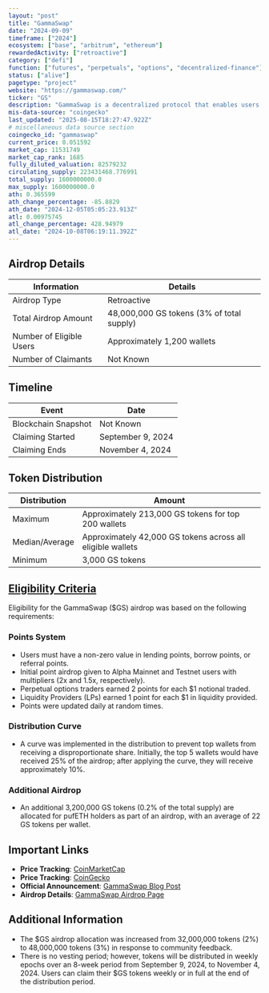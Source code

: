 ```yaml
---
layout: "post"
title: "GammaSwap"
date: "2024-09-09"
timeframe: ["2024"]
ecosystem: ["base", "arbitrum", "ethereum"]
rewardedActivity: ["retroactive"]
category: ["defi"]
function: ["futures", "perpetuals", "options", "decentralized-finance"]
status: ["alive"]
pagetype: "project"
website: "https://gammaswap.com/"
ticker: "GS"
description: "GammaSwap is a decentralized protocol that enables users to borrow liquidity from any Automated Market Maker (AMM) pool, allowing traders to speculate on volatility directionally or through straddles on any asset."
mis-data-source: "coingecko"
last_updated: "2025-08-15T18:27:47.922Z"
# miscellaneous data source section
coingecko_id: "gammaswap"
current_price: 0.051592
market_cap: 11531749
market_cap_rank: 1685
fully_diluted_valuation: 82579232
circulating_supply: 223431468.776991
total_supply: 1600000000.0
max_supply: 1600000000.0
ath: 0.365599
ath_change_percentage: -85.8829
ath_date: "2024-12-05T05:05:23.913Z"
atl: 0.00975745
atl_change_percentage: 428.94979
atl_date: "2024-10-08T06:19:11.392Z"
---
```


## Airdrop Details

| Information              | Details                                   |
| ------------------------ | ----------------------------------------- |
| Airdrop Type             | Retroactive                               |
| Total Airdrop Amount     | 48,000,000 GS tokens (3% of total supply) |
| Number of Eligible Users | Approximately 1,200 wallets               |
| Number of Claimants      | Not Known                                 |

## Timeline

| Event               | Date              |
| ------------------- | ----------------- |
| Blockchain Snapshot | Not Known         |
| Claiming Started    | September 9, 2024 |
| Claiming Ends       | November 4, 2024  |

## Token Distribution

| Distribution   | Amount                                                     |
| -------------- | ---------------------------------------------------------- |
| Maximum        | Approximately 213,000 GS tokens for top 200 wallets        |
| Median/Average | Approximately 42,000 GS tokens across all eligible wallets |
| Minimum        | 3,000 GS tokens                                            |

## [Eligibility Criteria](https://gammaswap.com/blog/gammaswap-airdrop)

Eligibility for the GammaSwap ($GS) airdrop was based on the following requirements:

### Points System
- Users must have a non-zero value in lending points, borrow points, or referral points.
- Initial point airdrop given to Alpha Mainnet and Testnet users with multipliers (2x and 1.5x, respectively).
- Perpetual options traders earned 2 points for each $1 notional traded.
- Liquidity Providers (LPs) earned 1 point for each $1 in liquidity provided.
- Points were updated daily at random times.

### Distribution Curve
- A curve was implemented in the distribution to prevent top wallets from receiving a disproportionate share. Initially, the top 5 wallets would have received 25% of the airdrop; after applying the curve, they will receive approximately 10%.

### Additional Airdrop
- An additional 3,200,000 GS tokens (0.2% of the total supply) are allocated for pufETH holders as part of an airdrop, with an average of 22 GS tokens per wallet.

## Important Links

- **Price Tracking**: [CoinMarketCap](https://coinmarketcap.com/currencies/gammaswap)
- **Price Tracking**: [CoinGecko](https://www.coingecko.com/en/coins/gammaswap)
- **Official Announcement**: [GammaSwap Blog Post](https://gammaswap.com/blog/gammaswap-airdrop)
- **Airdrop Details**: [GammaSwap Airdrop Page](https://app.gammaswap.com/airdrop)

## Additional Information

- The $GS airdrop allocation was increased from 32,000,000 tokens (2%) to 48,000,000 tokens (3%) in response to community feedback.
- There is no vesting period; however, tokens will be distributed in weekly epochs over an 8-week period from September 9, 2024, to November 4, 2024. Users can claim their $GS tokens weekly or in full at the end of the distribution period.